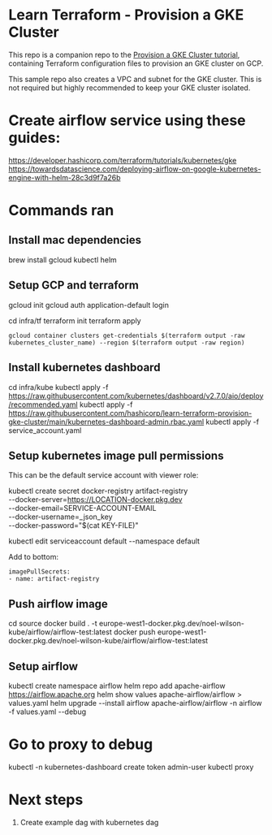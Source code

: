 # Learn Terraform - Provision a GKE Cluster

This repo is a companion repo to the [Provision a GKE Cluster tutorial](https://developer.hashicorp.com/terraform/tutorials/kubernetes/gke), containing Terraform configuration files to provision an GKE cluster on GCP.

This sample repo also creates a VPC and subnet for the GKE cluster. This is not
required but highly recommended to keep your GKE cluster isolated.


# Create airflow service using these guides:

https://developer.hashicorp.com/terraform/tutorials/kubernetes/gke
https://towardsdatascience.com/deploying-airflow-on-google-kubernetes-engine-with-helm-28c3d9f7a26b

# Commands ran

## Install mac dependencies
brew install gcloud kubectl helm

## Setup GCP and terraform

gcloud init
gcloud auth application-default login

cd infra/tf
terraform init
terraform apply

`gcloud container clusters get-credentials $(terraform output -raw kubernetes_cluster_name) --region $(terraform output -raw region)`

## Install kubernetes dashboard

cd infra/kube
kubectl apply -f https://raw.githubusercontent.com/kubernetes/dashboard/v2.7.0/aio/deploy/recommended.yaml 
kubectl apply -f https://raw.githubusercontent.com/hashicorp/learn-terraform-provision-gke-cluster/main/kubernetes-dashboard-admin.rbac.yaml
kubectl apply -f service_account.yaml

## Setup kubernetes image pull permissions

This can be the default service account with viewer role:

kubectl create secret docker-registry artifact-registry \
--docker-server=https://LOCATION-docker.pkg.dev \
--docker-email=SERVICE-ACCOUNT-EMAIL \
--docker-username=_json_key \
--docker-password="$(cat KEY-FILE)"

kubectl edit serviceaccount default --namespace default

Add to bottom:
```
imagePullSecrets:
- name: artifact-registry
```

## Push airflow image

cd source
docker build . -t europe-west1-docker.pkg.dev/noel-wilson-kube/airflow/airflow-test:latest
docker push europe-west1-docker.pkg.dev/noel-wilson-kube/airflow/airflow-test:latest

## Setup airflow

kubectl create namespace airflow 
helm repo add apache-airflow https://airflow.apache.org
helm show values apache-airflow/airflow > values.yaml
helm upgrade --install airflow apache-airflow/airflow -n airflow -f values.yaml --debug

# Go to proxy to debug

kubectl -n kubernetes-dashboard create token admin-user
kubectl proxy 

# Next steps

1. Create example dag with kubernetes dag